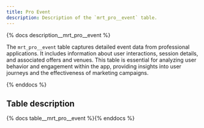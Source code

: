 ```yaml
---
title: Pro Event
description: Description of the `mrt_pro__event` table.
---
```


{% docs description__mrt_pro__event %}

The `mrt_pro__event` table captures detailed event data from professional applications. It includes information about user interactions, session details, and associated offers and venues. This table is essential for analyzing user behavior and engagement within the app, providing insights into user journeys and the effectiveness of marketing campaigns.

{% enddocs %}

## Table description

{% docs table__mrt_pro__event %}{% enddocs %}

